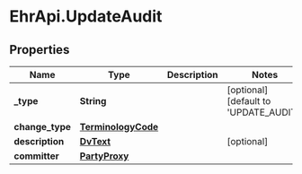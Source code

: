 # EhrApi.UpdateAudit

## Properties

Name | Type | Description | Notes
------------ | ------------- | ------------- | -------------
**_type** | **String** |  | [optional] [default to &#39;UPDATE_AUDIT&#39;]
**change_type** | [**TerminologyCode**](TerminologyCode.md) |  | 
**description** | [**DvText**](DvText.md) |  | [optional] 
**committer** | [**PartyProxy**](PartyProxy.md) |  | 


